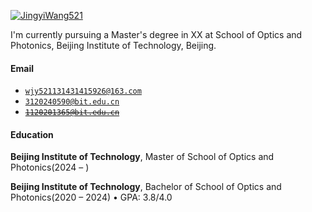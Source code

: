 [![JingyiWang521](https://img.shields.io/badge/JingyiWang521-github-blue?logo=github)](https://github.com/JingyiWang521)

I'm currently pursuing a Master's degree in XX at School of Optics and Photonics, Beijing Institute of Technology, Beijing.

#### Email  
* <code>wjy521131431415926@163.com</code>
* <code>3120240590@bit.edu.cn</code>  
* <code><del>1120201365@bit.edu.cn</del></code>

#### Education
**Beijing Institute of Technology**, Master of School of Optics and Photonics(2024 – ) 


**Beijing Institute of Technology**, Bachelor of School of Optics and Photonics(2020 – 2024) 
• GPA: 3.8/4.0
